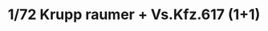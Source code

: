 ---
layout: product
title: "1/72 Krupp raumer + Vs.Kfz.617 (1+1)"
price: "3000" 
desc: "Maketa"
img_path: "/assets/img/TAKO5007.webp"
brand: "N/A"
available: true
special_offer: false
new: true
soon: false
cat: "010000"
subcat: "010200"
subsubcat: "0N/A"
sifra: "TAKO5007"
popular: false
spec: false
---